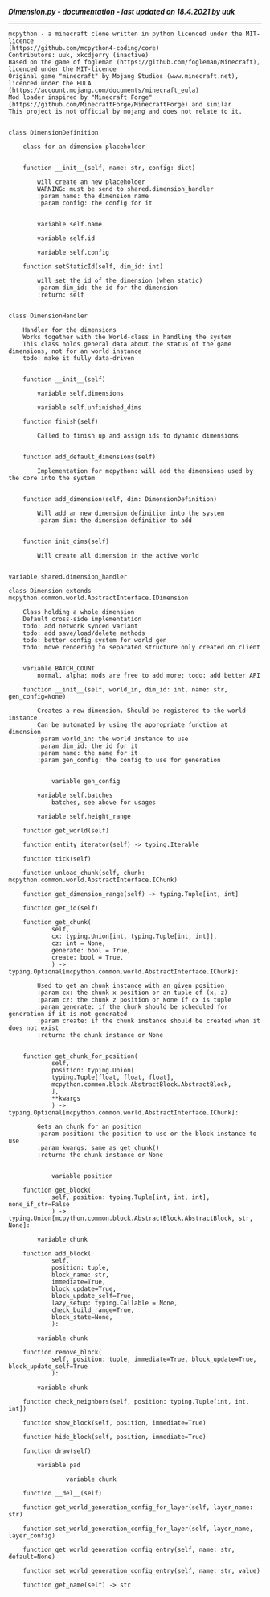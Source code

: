 ***Dimension.py - documentation - last updated on 18.4.2021 by uuk***
___

    mcpython - a minecraft clone written in python licenced under the MIT-licence 
    (https://github.com/mcpython4-coding/core)
    Contributors: uuk, xkcdjerry (inactive)
    Based on the game of fogleman (https://github.com/fogleman/Minecraft), licenced under the MIT-licence
    Original game "minecraft" by Mojang Studios (www.minecraft.net), licenced under the EULA
    (https://account.mojang.com/documents/minecraft_eula)
    Mod loader inspired by "Minecraft Forge" (https://github.com/MinecraftForge/MinecraftForge) and similar
    This project is not official by mojang and does not relate to it.


    class DimensionDefinition
        
        class for an dimension placeholder


        function __init__(self, name: str, config: dict)
            
            will create an new placeholder
            WARNING: must be send to shared.dimension_handler
            :param name: the dimension name
            :param config: the config for it


            variable self.name

            variable self.id

            variable self.config

        function setStaticId(self, dim_id: int)
            
            will set the id of the dimension (when static)
            :param dim_id: the id for the dimension
            :return: self


    class DimensionHandler
        
        Handler for the dimensions
        Works together with the World-class in handling the system
        This class holds general data about the status of the game dimensions, not for an world instance
        todo: make it fully data-driven


        function __init__(self)

            variable self.dimensions

            variable self.unfinished_dims

        function finish(self)
            
            Called to finish up and assign ids to dynamic dimensions


        function add_default_dimensions(self)
            
            Implementation for mcpython: will add the dimensions used by the core into the system


        function add_dimension(self, dim: DimensionDefinition)
            
            Will add an new dimension definition into the system
            :param dim: the dimension definition to add


        function init_dims(self)
            
            Will create all dimension in the active world


    variable shared.dimension_handler

    class Dimension extends mcpython.common.world.AbstractInterface.IDimension
        
        Class holding a whole dimension
        Default cross-side implementation
        todo: add network synced variant
        todo: add save/load/delete methods
        todo: better config system for world gen
        todo: move rendering to separated structure only created on client


        variable BATCH_COUNT
            normal, alpha; mods are free to add more; todo: add better API

        function __init__(self, world_in, dim_id: int, name: str, gen_config=None)
            
            Creates a new dimension. Should be registered to the world instance.
            Can be automated by using the appropriate function at dimension
            :param world_in: the world instance to use
            :param dim_id: the id for it
            :param name: the name for it
            :param gen_config: the config to use for generation


                variable gen_config

            variable self.batches
                batches, see above for usages

            variable self.height_range

        function get_world(self)

        function entity_iterator(self) -> typing.Iterable

        function tick(self)

        function unload_chunk(self, chunk: mcpython.common.world.AbstractInterface.IChunk)

        function get_dimension_range(self) -> typing.Tuple[int, int]

        function get_id(self)

        function get_chunk(
                self,
                cx: typing.Union[int, typing.Tuple[int, int]],
                cz: int = None,
                generate: bool = True,
                create: bool = True,
                ) -> typing.Optional[mcpython.common.world.AbstractInterface.IChunk]:
            
            Used to get an chunk instance with an given position
            :param cx: the chunk x position or an tuple of (x, z)
            :param cz: the chunk z position or None íf cx is tuple
            :param generate: if the chunk should be scheduled for generation if it is not generated
            :param create: if the chunk instance should be created when it does not exist
            :return: the chunk instance or None


        function get_chunk_for_position(
                self,
                position: typing.Union[
                typing.Tuple[float, float, float],
                mcpython.common.block.AbstractBlock.AbstractBlock,
                ],
                **kwargs
                ) -> typing.Optional[mcpython.common.world.AbstractInterface.IChunk]:
            
            Gets an chunk for an position
            :param position: the position to use or the block instance to use
            :param kwargs: same as get_chunk()
            :return: the chunk instance or None


                variable position

        function get_block(
                self, position: typing.Tuple[int, int, int], none_if_str=False
                ) -> typing.Union[mcpython.common.block.AbstractBlock.AbstractBlock, str, None]:

            variable chunk

        function add_block(
                self,
                position: tuple,
                block_name: str,
                immediate=True,
                block_update=True,
                block_update_self=True,
                lazy_setup: typing.Callable = None,
                check_build_range=True,
                block_state=None,
                ):

            variable chunk

        function remove_block(
                self, position: tuple, immediate=True, block_update=True, block_update_self=True
                ):

            variable chunk

        function check_neighbors(self, position: typing.Tuple[int, int, int])

        function show_block(self, position, immediate=True)

        function hide_block(self, position, immediate=True)

        function draw(self)

            variable pad

                    variable chunk

        function __del__(self)

        function get_world_generation_config_for_layer(self, layer_name: str)

        function set_world_generation_config_for_layer(self, layer_name, layer_config)

        function get_world_generation_config_entry(self, name: str, default=None)

        function set_world_generation_config_entry(self, name: str, value)

        function get_name(self) -> str
